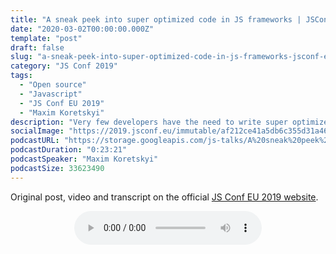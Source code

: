 ```yaml
---
title: "A sneak peek into super optimized code in JS frameworks | JSConf EU 2019"
date: "2020-03-02T00:00:00.000Z"
template: "post"
draft: false
slug: "a-sneak-peek-into-super-optimized-code-in-js-frameworks-jsconf-eu-2019"
category: "JS Conf 2019"
tags:
  - "Open source"
  - "Javascript"
  - "JS Conf EU 2019"
  - "Maxim Koretskyi"
description: "Very few developers have the need to write super optimized code. In application development we tend to favor readability over optimization. But that’s not the case with frameworks. Developers who use frameworks expect them to run as fast as possible. In fact, speed is often a defining characteristic when choosing a framework. There are techniques that make code run faster. You’ve probably heard about linked lists, monomorphism and bitmasks, right? Maybe you’ve even used some. Well, you can find all these and a bunch of other interesting approaches in the sources of most popular JS frameworks. Over the past year I’ve seen a lot while reverse-engineering Angular and React. In this talk I want to share my findings with you. Some of you may end up applying them at work. And others, who knows, may even end up writing the next big framework."
socialImage: "https://2019.jsconf.eu/immutable/af212ce41a5db6c355d31a46681a967eef49ac27/images/cms/maxim-koretskyi-bd591963-1000-square.jpg"
podcastURL: "https://storage.googleapis.com/js-talks/A%20sneak%20peek%20into%20super%20optimized%20code%20in%20JS%20frameworks%20by%20Maxim%20Koretskyi%20JSConf%20EU%202019.mp3"
podcastDuration: "0:23:21"
podcastSpeaker: "Maxim Koretskyi"
podcastSize: 33623490
---
```


Original post, video and transcript on the official [JS Conf EU 2019 website](https://2019.jsconf.eu/maxim-koretskyi/a-sneak-peek-into-super-optimized-code-in-js-frameworks.html).

<!-- End of podcast preview -->

<div style="text-align: center">
	<audio controls="controls">
		<source type="audio/mp3" src="https://storage.googleapis.com/js-talks/A%20sneak%20peek%20into%20super%20optimized%20code%20in%20JS%20frameworks%20by%20Maxim%20Koretskyi%20JSConf%20EU%202019.mp3"></source>
		<p>Your browser does not support the audio element.</p>
	</audio>
</div>
